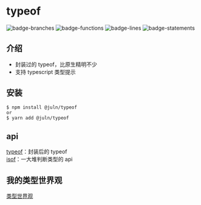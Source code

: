 # typeof

![badge-branches](https://cdn.jsdelivr.net/gh/z-juln/typeof@master/doc/assets/badge-branches.svg)
![badge-functions](https://cdn.jsdelivr.net/gh/z-juln/typeof@master/doc/assets/badge-functions.svg)
![badge-lines](https://cdn.jsdelivr.net/gh/z-juln/typeof@master/doc/assets/badge-lines.svg)
![badge-statements](https://cdn.jsdelivr.net/gh/z-juln/typeof@master/doc/assets/badge-statements.svg)

## 介绍

- 封装过的 typeof，比原生精明不少
- 支持 typescript 类型提示

## 安装

```
$ npm install @juln/typeof
or
$ yarn add @juln/typeof
```

## api

[typeof](doc/typeof-api.md)：封装后的 typeof
<br />
[isof](doc/isof-api.md)：一大堆判断类型的 api

## 我的类型世界观

[类型世界观](doc/type-outlook.md)
